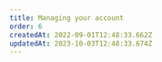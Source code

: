 ```yaml
---
title: Managing your account
order: 6
createdAt: 2022-09-01T12:48:33.662Z
updatedAt: 2023-10-03T12:48:33.674Z
---
```

